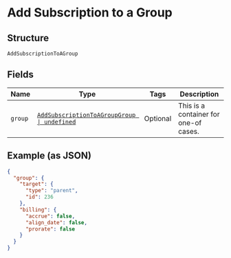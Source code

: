 
# Add Subscription to a Group

## Structure

`AddSubscriptionToAGroup`

## Fields

| Name | Type | Tags | Description |
|  --- | --- | --- | --- |
| `group` | [`AddSubscriptionToAGroupGroup \| undefined`](../../doc/models/containers/add-subscription-to-a-group-group.md) | Optional | This is a container for one-of cases. |

## Example (as JSON)

```json
{
  "group": {
    "target": {
      "type": "parent",
      "id": 236
    },
    "billing": {
      "accrue": false,
      "align_date": false,
      "prorate": false
    }
  }
}
```

